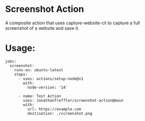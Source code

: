# Screenshot Action
A composite action that uses capture-website-cli to capture a full screenshot of a website and save it.

# Usage:
```
jobs:
  screenshot:
    runs-on: ubuntu-latest
    steps:
      - uses: actions/setup-node@v1
        with:
          node-version: '14'
      
      - name: Test Action
        uses: JonathanTreffler/screenshot-action@main
        with:
          url: https://example.com
          destination: ./screenshot.png
````
